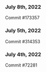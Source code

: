 ### July 8th, 2022

Commit #173357

### July 5th, 2022

Commit #314353


### July 4th, 2022

Commit #72281
